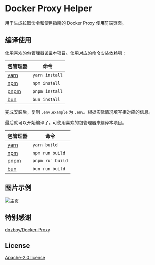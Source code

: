 # Docker Proxy Helper

用于生成拉取命令和使用指南的 Docker Proxy 使用前端页面。

## 编译使用

使用喜欢的包管理器设置本项目。使用对应的命令安装依赖项：

| 包管理器                                                       | 命令            |
|---------------------------------------------------------------|----------------|
| [yarn](https://yarnpkg.com/getting-started)                   | `yarn install` |
| [npm](https://docs.npmjs.com/cli/v7/commands/npm-install)     | `npm install`  |
| [pnpm](https://pnpm.io/installation)                          | `pnpm install` |
| [bun](https://bun.sh/#getting-started)                        | `bun install`  |

完成安装后，复制 `.env.example` 为 `.env`。根据实际情况填写相对应的信息。

最后就可以开始编译了。可使用喜欢的包管理器来编译本项目。

| 包管理器                                                       | 命令              |
|---------------------------------------------------------------|------------------|
| [yarn](https://yarnpkg.com/getting-started)                   | `yarn build`     |
| [npm](https://docs.npmjs.com/cli/v7/commands/npm-install)     | `npm run build`  |
| [pnpm](https://pnpm.io/installation)                          | `pnpm run build` |
| [bun](https://bun.sh/#getting-started)                        | `bun run build`  |

## 图片示例

![主页](https://github.com/user-attachments/assets/41b81db6-585a-415b-967b-4b9b52e9336b)

## 特别感谢

[dqzboy/Docker-Proxy](https://github.com/dqzboy/Docker-Proxy)

## License

[Apache-2.0 license](https://www.apache.org/licenses/)
